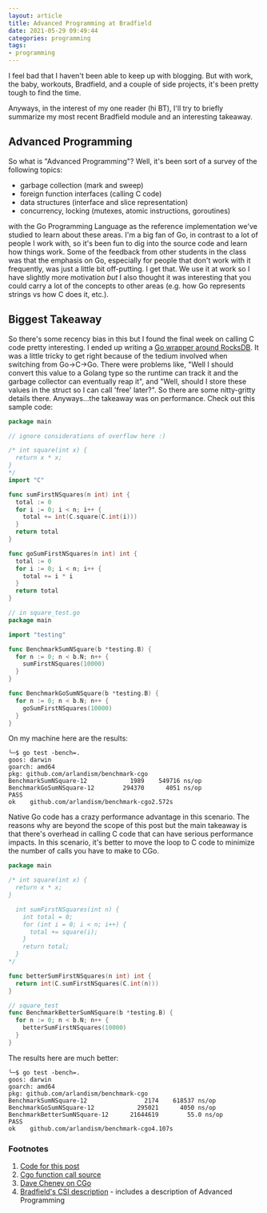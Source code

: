 ```yaml
---
layout: article
title: Advanced Programming at Bradfield
date: 2021-05-29 09:49:44
categories: programming
tags:
- programming
---
```


I feel bad that I haven't been able to keep up with blogging. But with work, the baby, workouts, Bradfield, and a couple of side projects, it's been pretty tough to find the time.

Anyways, in the interest of my one reader (hi BT), I'll try to briefly summarize my most recent Bradfield module and an interesting takeaway.

## Advanced Programming

So what is "Advanced Programming"? Well, it's been sort of a survey of the following topics:

- garbage collection (mark and sweep)
- foreign function interfaces (calling C code)
- data structures (interface and slice representation)
- concurrency, locking (mutexes, atomic instructions, goroutines)

with the Go Programming Language as the reference implementation we've studied to learn about these areas. I'm a big fan of Go, in contrast to a lot of people I work with,
so it's been fun to dig into the source code and learn how things work. Some of the feedback from other students in the class was that the emphasis on Go, especially for people
that don't work with it frequently, was just a little bit off-putting. I get that. We use it at work so I have slightly more motivation _but_ I also thought it was interesting
that you could carry a lot of the concepts to other areas (e.g. how Go represents strings vs how C does it, etc.).

## Biggest Takeaway

So there's some recency bias in this but I found the final week on calling C code pretty interesting. I ended up writing a [Go wrapper around RocksDB](https://github.com/facebook/rocksdb). It was a little
tricky to get right because of the tedium involved when switching from Go->C->Go. There were problems like, "Well I should convert this value to a Golang type so the runtime
can track it and the garbage collector can eventually reap it", and "Well, should I store these values in the struct so I can call 'free' later?". So there are some nitty-gritty
details there. Anyways...the takeaway was on performance. Check out this sample code:

```go
package main

// ignore considerations of overflow here :)

/* int square(int x) {
  return x * x;
}
*/
import "C"

func sumFirstNSquares(n int) int {
  total := 0
  for i := 0; i < n; i++ {
    total += int(C.square(C.int(i)))
  }
  return total
}

func goSumFirstNSquares(n int) int {
  total := 0
  for i := 0; i < n; i++ {
    total += i * i
  }
  return total
}

// in square_test.go
package main

import "testing"

func BenchmarkSumNSquare(b *testing.B) {
  for n := 0; n < b.N; n++ {
    sumFirstNSquares(10000)
  }
}

func BenchmarkGoSumNSquare(b *testing.B) {
  for n := 0; n < b.N; n++ {
    goSumFirstNSquares(10000)
  }
}

```

On my machine here are the results:
```
╰─$ go test -bench=.
goos: darwin
goarch: amd64
pkg: github.com/arlandism/benchmark-cgo
BenchmarkSumNSquare-12            1989    549716 ns/op
BenchmarkGoSumNSquare-12        294370      4051 ns/op
PASS
ok    github.com/arlandism/benchmark-cgo2.572s
```

Native Go code has a crazy performance advantage in this scenario. The reasons why are beyond the scope of this post but the main takeaway is that there's overhead in calling C code that can have serious performance impacts. In this scenario, it's better to move the loop to C code to minimize the number of calls you have to make to CGo.


```go
package main

/* int square(int x) {
  return x * x;
}

  int sumFirstNSquares(int n) {
    int total = 0;
    for (int i = 0; i < n; i++) {
      total += square(i);
    }
    return total;
  }
*/

func betterSumFirstNSquares(n int) int {
  return int(C.sumFirstNSquares(C.int(n)))
}

// square_test
func BenchmarkBetterSumNSquare(b *testing.B) {
  for n := 0; n < b.N; n++ {
    betterSumFirstNSquares(10000)
  }
}
```

The results here are much better:

```
╰─$ go test -bench=.
goos: darwin
goarch: amd64
pkg: github.com/arlandism/benchmark-cgo
BenchmarkSumNSquare-12                2174    618537 ns/op
BenchmarkGoSumNSquare-12            295021      4050 ns/op
BenchmarkBetterSumNSquare-12      21644619        55.0 ns/op
PASS
ok    github.com/arlandism/benchmark-cgo4.107s
```

### Footnotes
1. [Code for this post](https://github.com/arlandism/toy-cgo-benchmarks)
2. [Cgo function call source](https://golang.org/src/runtime/cgocall.go)
3. [Dave Cheney on CGo](https://dave.cheney.net/2016/01/18/cgo-is-not-go)
4. [Bradfield's CSI description](https://bradfieldcs.com/csi/) - includes a description of Advanced Programming
